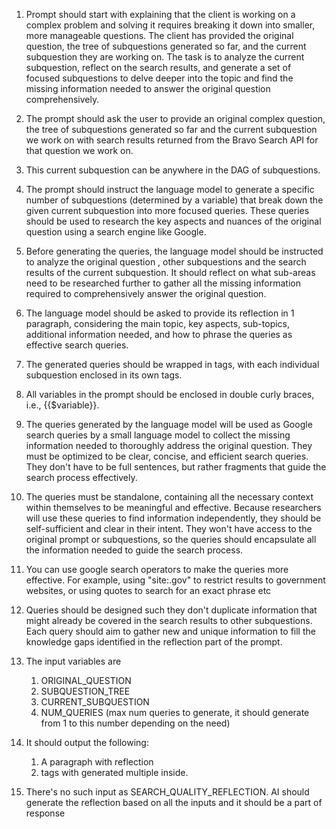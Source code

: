 1. Prompt should start with explaining that the client is working on a complex problem and solving it requires breaking it down into smaller, more manageable questions. The client has provided the original question, the tree of subquestions generated so far, and the current subquestion they are working on. The task is to analyze the current subquestion, reflect on the search results, and generate a set of focused subquestions to delve deeper into the topic and find the missing information needed to answer the original question comprehensively.
2. The prompt should ask the user to provide an original complex question, the tree of subquestions generated so far and the current subquestion we work on with  search results returned from the Bravo Search API for that question we work on. 
3. This current subquestion can be anywhere in the DAG of subquestions.

4. The prompt should instruct the language model to generate a specific number of subquestions (determined by a variable) that break down the given  current subquestion into more focused queries. These queries should be used to research the key aspects and nuances of the original question using a search engine like Google.

5. Before generating the queries, the language model should be instructed to analyze the original question , other subquestions and the search results of the current subquestion. It should reflect on what sub-areas need to be researched further to gather all the missing information required to comprehensively answer the original question.

6. The language model should be asked to provide its reflection in 1 paragraph, considering the main topic, key aspects, sub-topics, additional information needed, and how to phrase the queries as effective search queries.

7. The generated queries should be wrapped in <query> tags, with each individual subquestion enclosed in its own <queries> tags.

8. All variables in the prompt should be enclosed in double curly braces, i.e., {{$variable}}.

9. The queries generated by the language model will be used as Google search queries by a small language model to collect the missing information needed to thoroughly address the original question. They must be optimized to be clear, concise, and efficient search queries. They don't have to be full sentences, but rather fragments that guide the search process effectively.
10. The queries must be standalone, containing all the necessary context within themselves to be meaningful and effective. Because researchers will use these queries to find information independently, they should be self-sufficient and clear in their intent. They won't have access to the original prompt or subquestions, so the queries should encapsulate all the information needed to guide the search process.
11. You can use google search operators to make the queries more effective. For example, using "site:.gov" to restrict results to government websites, or using quotes to search for an exact phrase etc
12. Queries should be designed such they don't duplicate information that might already be covered in the search results to other subquestions. Each query should aim to gather new and unique information to fill the knowledge gaps identified in the reflection part of the prompt.
13. The input variables are
    1.  ORIGINAL_QUESTION
    2.  SUBQUESTION_TREE
    3.  CURRENT_SUBQUESTION
    4.  NUM_QUERIES (max num queries to generate, it should generate from 1 to this number depending on the need)
14. It should output the following:
    1. A paragraph with reflection 
    2. <queries> tags with generated multiple <query> inside.
 15. There's no such input as SEARCH_QUALITY_REFLECTION. AI should generate the reflection based on all the inputs and it should be a part of response


